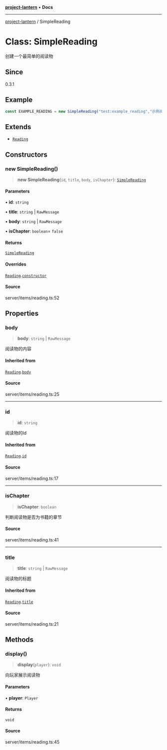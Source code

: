 [**project-lantern**](../README.md) • **Docs**

***

[project-lantern](../globals.md) / SimpleReading

# Class: SimpleReading

创建一个最简单的阅读物

## Since

0.3.1

## Example

```ts
const EXAMPLE_READING = new SimpleReading("test:example_reading","示例阅读物", "示例内容");
```

## Extends

- [`Reading`](Reading.md)

## Constructors

### new SimpleReading()

> **new SimpleReading**(`id`, `title`, `body`, `isChapter`): [`SimpleReading`](SimpleReading.md)

#### Parameters

• **id**: `string`

• **title**: `string` \| `RawMessage`

• **body**: `string` \| `RawMessage`

• **isChapter**: `boolean`= `false`

#### Returns

[`SimpleReading`](SimpleReading.md)

#### Overrides

[`Reading`](Reading.md).[`constructor`](Reading.md#constructors)

#### Source

server/items/reading.ts:52

## Properties

### body

> **body**: `string` \| `RawMessage`

阅读物的内容

#### Inherited from

[`Reading`](Reading.md).[`body`](Reading.md#body)

#### Source

server/items/reading.ts:25

***

### id

> **id**: `string`

阅读物的Id

#### Inherited from

[`Reading`](Reading.md).[`id`](Reading.md#id)

#### Source

server/items/reading.ts:17

***

### isChapter

> **isChapter**: `boolean`

判断阅读物是否为书籍的章节

#### Source

server/items/reading.ts:41

***

### title

> **title**: `string` \| `RawMessage`

阅读物的标题

#### Inherited from

[`Reading`](Reading.md).[`title`](Reading.md#title)

#### Source

server/items/reading.ts:21

## Methods

### display()

> **display**(`player`): `void`

向玩家展示阅读物

#### Parameters

• **player**: `Player`

#### Returns

`void`

#### Source

server/items/reading.ts:45
